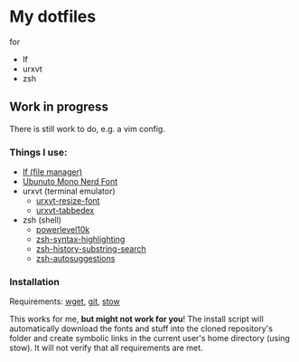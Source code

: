# My dotfiles

for 
 - lf
 - urxvt
 - zsh
 
## Work in progress

There is still work to do, e.g. a vim config.

### Things I use: 

 - [lf (file manager)](https://github.com/gokcehan/lf)
 - [Ubunuto Mono Nerd Font](https://github.com/ryanoasis/nerd-fonts/tree/master/patched-fonts/UbuntuMono)
 - urxvt (terminal emulator)
   - [urxvt-resize-font](https://github.com/simmel/urxvt-resize-font)
   - [urxvt-tabbedex](https://github.com/mina86/urxvt-tabbedex)
 - zsh (shell)
   - [powerlevel10k](https://github.com/romkatv/powerlevel10k)
   - [zsh-syntax-highlighting](https://github.com/zsh-users/zsh-syntax-highlighting)
   - [zsh-history-substring-search](https://github.com/zsh-users/zsh-history-substring-search)
   - [zsh-autosuggestions](https://github.com/zsh-users/zsh-autosuggestions)
   
### Installation

Requirements: [wget](https://www.gnu.org/software/wget/), [git](https://git-scm.com/), [stow](https://www.gnu.org/software/stow/)

This works for me, __but might not work for you__!
The install script will automatically download the fonts and stuff into the cloned repository's folder and create symbolic links in the current user's home directory (using stow). It will not verify that all requirements are met.

